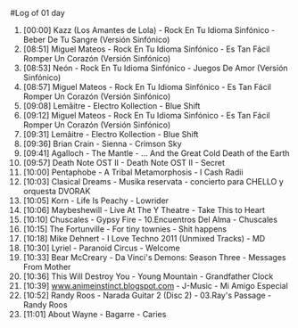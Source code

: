 #Log of 01 day

1. [00:00] Kazz (Los Amantes de Lola) - Rock En Tu Idioma Sinfónico - Beber De Tu Sangre (Versión Sinfónico)
1. [08:51] Miguel Mateos - Rock En Tu Idioma Sinfónico - Es Tan Fácil Romper Un Corazón (Versión Sinfónico)
1. [08:53] Neón - Rock En Tu Idioma Sinfónico - Juegos De Amor (Versión Sinfónico)
1. [08:57] Miguel Mateos - Rock En Tu Idioma Sinfónico - Es Tan Fácil Romper Un Corazón (Versión Sinfónico)
1. [09:08] Lemâitre - Electro Kollection - Blue Shift
1. [09:12] Miguel Mateos - Rock En Tu Idioma Sinfónico - Es Tan Fácil Romper Un Corazón (Versión Sinfónico)
1. [09:31] Lemâitre - Electro Kollection - Blue Shift
1. [09:36] Brian Crain - Sienna - Crimson Sky
1. [09:41] Agalloch - The Mantle - ... And the Great Cold Death of the Earth
1. [09:57] Death Note OST II - Death Note OST II - Secret
1. [10:00] Pentaphobe - A Tribal Metamorphosis - I Cash Radii
1. [10:03] Clasical Dreams - Musika reservata - concierto para CHELLO y orquesta DVORAK
1. [10:05] Korn - Life Is Peachy - Lowrider
1. [10:06] Maybeshewill - Live At The Y Theatre - Take This to Heart
1. [10:10] Chuscales - Gypsy Fire - 10.Encuentros Del Alma - Chuscales
1. [10:15] The Fortunville - For tiny townies - Shit happens
1. [10:18] Mike Dehnert - I Love Techno 2011 (Unmixed Tracks) - MD
1. [10:30] Lyriel - Paranoid Circus - Welcome
1. [10:33] Bear McCreary - Da Vinci's Demons: Season Three - Messages From Mother
1. [10:36] This Will Destroy You - Young Mountain - Grandfather Clock
1. [10:39] www.animeinstinct.blogspot.com - J-Music - Mi Amigo Especial
1. [10:52] Randy Roos - Narada Guitar 2 (Disc 2) - 03.Ray's Passage - Randy Roos
1. [11:01] About Wayne - Bagarre - Caries
